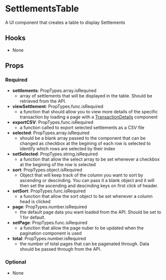# SettlementsTable

A UI component that creates a table to display Settlements

## Hooks

-   None

## Props

### Required

-   **settlements**: PropTypes.array.isRequired
    -   array of settlements that will be displayed in the table. Should be retrieved from the API.
-   **viewSettlement**: PropTypes.func.isRequired
    -   a function that should allow you to view more details of the specific transaction by loading a page with a [TransactionDetails](https://github.com/pay-theory/pay-theory-ui/tree/master/src/admin/TransactionDetails) component
-   **exportCSV**: PropTypes.func.isRequired
    -   a function called to export selected settlements as a CSV file
-   **selected**: PropTypes.array.isRequired
    -   should be a blank array passed to the component that can be changed as checkbox at the begining of each row is selected to identify which rows are selected by their index
-   **setSelected**: PropTypes.string.isRequired
    -   a function that allow the select array to be set whenever a checkbox at the begining of the row is selected
-   **sort**: PropTypes.object.isRequired
    -   Object that will keep track of the column you want to sort by ascending or descinding. You can pass it a blank object and it will then set the ascending and descinding keys on first click of header.
-   **setSort**: PropTypes.func.isRequired
    -   a function that allow the sort object to be set whenever a column head is clicked
-   **page**: PropTypes.number.isRequired
    -   the default page data you want loaded from the API. Should be set to 1 for default.
-   **setPage**: PropTypes.func.isRequired
    -   a function that allow the page nuber to be updated when the pagination component is used
-   **total**: PropTypes.number.isRequired
    -   the number of total pages that can be pagenated through. Data should be passed through from the API.

### Optional

-   None